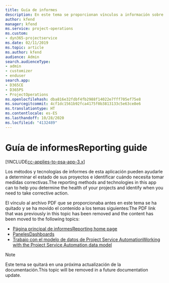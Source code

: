 ```yaml
---
title: Guía de informes
description: En este tema se proporcionan vínculos a información sobre informes.
author: kfend
manager: kfend
ms.service: project-operations
ms.custom:
- dyn365-projectservice
ms.date: 02/11/2019
ms.topic: article
ms.author: kfend
audience: Admin
search.audienceType:
- admin
- customizer
- enduser
search.app:
- D365CE
- D365PS
- ProjectOperations
ms.openlocfilehash: dba816e32fdbf4fb2988f14022e7fff705ef75e8
ms.sourcegitcommit: 4cf1dc1561b92fca4175f0b3813133c5e63ce8e6
ms.translationtype: HT
ms.contentlocale: es-ES
ms.lasthandoff: 10/28/2020
ms.locfileid: "4132489"
---
```

# <a name="reporting-guide"></a><span data-ttu-id="98159-103">Guía de informes</span><span class="sxs-lookup"><span data-stu-id="98159-103">Reporting guide</span></span>

[!INCLUDE[cc-applies-to-psa-app-3.x](../../includes/cc-applies-to-psa-app-3x.md)]

<span data-ttu-id="98159-104">Los métodos y tecnologías de informes de esta aplicación pueden ayudarle a determinar el estado de sus proyectos e identificar cuándo necesita tomar medidas correctivas.</span><span class="sxs-lookup"><span data-stu-id="98159-104">The reporting methods and technologies in this app can to help you determine the health of your projects and identify when you need to take corrective action.</span></span> 

<span data-ttu-id="98159-105">El vínculo al archivo PDF que se proporcionaba antes en este tema se ha quitado y se ha movido el contenido a los temas siguientes:</span><span class="sxs-lookup"><span data-stu-id="98159-105">The PDF link that was previously in this topic has been removed and the content has been moved to the following topics:</span></span>

- [<span data-ttu-id="98159-106">Página principal de informes</span><span class="sxs-lookup"><span data-stu-id="98159-106">Reporting home page</span></span>](../reports-reporting-dynamics-365-project-service.md)
- [<span data-ttu-id="98159-107">Paneles</span><span class="sxs-lookup"><span data-stu-id="98159-107">Dashboards</span></span>](../reports-dashboards.md)
- [<span data-ttu-id="98159-108">Trabajo con el modelo de datos de Project Service Automation</span><span class="sxs-lookup"><span data-stu-id="98159-108">Working with the Project Service Automation data model</span></span>](../reports-working-project-service-data-model.md)

> [!NOTE]
> <span data-ttu-id="98159-109">Este tema se quitará en una próxima actualización de la documentación.</span><span class="sxs-lookup"><span data-stu-id="98159-109">This topic will be removed in a future documentation update.</span></span> 
